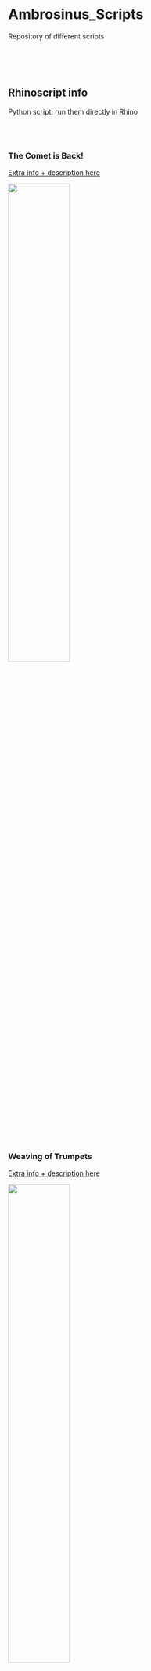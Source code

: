 # Ambrosinus_Scripts 
Repository of different scripts 

<br><br><br>

## Rhinoscript info
Python script: run them directly in Rhino 

<br><br>


### The Comet is Back!
<a href="https://ambrosinus.altervista.org/blog/the-comet-is-back-python-rhinoscript/" target="_blank">Extra info + description here</a>

<img src="https://ambrosinus.altervista.org/blog/wp-content/uploads/2021/01/Ex_LA-Assignment_2-2_02.jpg" width="50%" height="50%">

<br>

### Weaving of Trumpets
<a href="https://ambrosinus.altervista.org/blog/weaving-of-trumpets-python-rhinoscript/" target="_blank">Extra info + description here</a>

<img src="https://ambrosinus.altervista.org/blog/wp-content/uploads/2022/04/LA-weaving-of_trumpets_Pagina_6_1-scaled.jpg" width="50%" height="50%">
